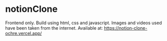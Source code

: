 # notionClone
Frontend only.
Build using html, css and javascript.
Images and videos used have been taken from the internet.
Available at: https://notion-clone-ochre.vercel.app/
